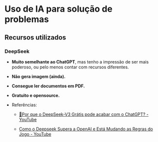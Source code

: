 # Uso de IA para solução de problemas

## Recursos utilizados

### DeepSeek

- **Muito semelhante ao ChatGPT**, mas tenho a impressão de ser mais poderoso, ou pelo menos contar com recursos diferentes.

- **Não gera imagem (ainda).**

- **Consegue ler documentos em PDF.**

- **Gratuito e opensource.**

- Referências:
  
  - [🤖Por que o DeepSeek-V3 Grátis pode acabar com o ChatGPT? - YouTube](https://youtu.be/ThGPScD2JD0?si=lw7mdeL1RFO4Rvn_)
  
  - [Como o Deepseek Supera a OpenAI e Está Mudando as Regras do Jogo - YouTube](https://youtu.be/uXRMum-Z01U?si=QCQklZCWn3aLEoNQ)


